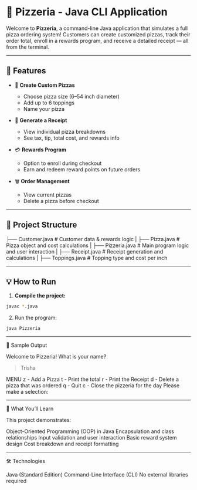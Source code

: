 # 🍕 Pizzeria - Java CLI Application

Welcome to **Pizzeria**, a command-line Java application that simulates a full pizza ordering system! Customers can create customized pizzas, track their order total, enroll in a rewards program, and receive a detailed receipt — all from the terminal.

---

## 🚀 Features

- 🍕 **Create Custom Pizzas**  
  - Choose pizza size (6–54 inch diameter)  
  - Add up to 6 toppings  
  - Name your pizza

- 🧾 **Generate a Receipt**  
  - View individual pizza breakdowns  
  - See tax, tip, total cost, and rewards info

- 💳 **Rewards Program**  
  - Option to enroll during checkout  
  - Earn and redeem reward points on future orders

- 🗑️ **Order Management**  
  - View current pizzas  
  - Delete a pizza before checkout

---

## 📁 Project Structure

├── Customer.java # Customer data & rewards logic
|
├── Pizza.java # Pizza object and cost calculations
|
├── Pizzeria.java # Main program logic and user interaction
|
├── Receipt.java # Receipt generation and calculations
|
├── Toppings.java # Topping type and cost per inch

---

## 💡 How to Run

1. **Compile the project:**

```bash
javac *.java
```

2. Run the program:

```bash
java Pizzeria
```

---

📸 Sample Output

Welcome to Pizzeria!
What is your name?
> Trisha

MENU
z - Add a Pizza
t - Print the total
r - Print the Receipt
d - Delete a pizza that was ordered
q - Quit
c - Close the pizzeria for the day
Please make a selection:

---

🧠 What You’ll Learn

This project demonstrates:

Object-Oriented Programming (OOP) in Java
Encapsulation and class relationships
Input validation and user interaction
Basic reward system design
Cost breakdown and receipt formatting

---

🛠️ Technologies

Java (Standard Edition)
Command-Line Interface (CLI)
No external libraries required
